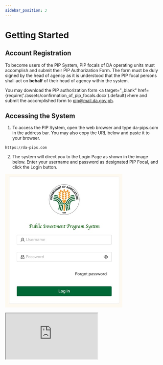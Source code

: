 ```yaml
---
sidebar_position: 3
---
```


# Getting Started

## Account Registration

To become users of the PIP System, PIP focals of DA operating units must accomplish and submit
their PIP Authorization Form. The form must be duly signed by the head of agency as it is understood
that the PIP focal persons shall act on __behalf__ of their head of agency within the system.

You may download the PIP authorization form <a target="\_blank" href={require('./assets/confirmation_of_pip_focals.docx').default}>here</a>
and submit the accomplished form to [pip@mail.da.gov.ph](mailto:pip@mail.da.gov.ph).

## Accessing the System

1. To access the PIP System, open the web browser and type da-pips.com in the address bar. You may also copy the URL below and paste it to your browser.

```
https://da-pips.com
```

2. The system will direct you to the Login Page as shown in the image below. Enter your username and password
   as designated PIP Focal, and click the Login button.

![login page](./screenshots/login.jpeg)

<iframe src="https://stackblitz.com/edit/react-ts-j5ad2y?embed=1&file=App.tsx&hideDevTools=1&hideExplorer=1&hideNavigation=1&view=preview"
style={{
   width: '100%',
   height: 500,
   border: 0, 
   borderRadius: 4,
   overflow: 'hidden'
}}
title="friendly-frog-w6yppy"
allow="accelerometer; ambient-light-sensor; camera; encrypted-media; geolocation; gyroscope; hid; microphone; midi; payment; usb; vr; xr-spatial-tracking"
sandbox="allow-forms allow-modals allow-popups allow-presentation allow-same-origin allow-scripts"
/>

:::warning
After multiple failed attempts to log-in to the System, the user will be temporarily
locked out from logging in for security purposes. The user may use the "Forgot Password?" feature
to recover their password. An email will be sent to the email registered of the user with instructions
on how to reset their password.
:::

4. Upon log-in, the user will be directed to the Dashboard. Posted in the Dashboard are
   information for the user’s reference such as the quick statistics and visualization of 
   the data inputted in the PIP System.

5. Select the operation to be performed by choosing among the modules in the Sidebar menu.
   The modules that can be accessed by the currently logged-in user vary depending on the type of the user (i.e.,
   Agency or DA-PIP/Focal) accessing the System.

:::note
For replacement

![sidebar](./screenshots/sidebar.png)
:::

More detailed version:

|    Module     |  ADMIN  | PIP_ENCODER | PIP_REVIEWER | PIP_VIEWER |
|:-------------:|:-------:|:------------:|:----------:|:-----------:|
| Sidebar                                                           |
|   Dashboard   | &#9745; |   &#9745;   |   &#9745;    |  &#9745;   |
| PIP/CIP/TRIP  | &#9745; |   &#9745;   |   &#9745;    |  &#9745;   |
|    Tracker    | &#9745; |             |   &#9745;    |            |
|     ADMIN     |         |             |              |            |
|    Offices    | &#9745; |             |              |            |  
|     Users     | &#9745; |             |              |            |
|  User Groups  | &#9745; |             |              |            |
|    Logout     | &#9745; |   &#9745;   |   &#9745;    |  &#9745;   |
| Navigation                                                        |
| Notifications Center  | &#9745; |   &#9745;   |   &#9745;    |  &#9745;   |
|    Account    | &#9745; |   &#9745;   |   &#9745;    |  &#9745;   |
| Activity Logs | &#9745; |   &#9745;   |   &#9745;    |  &#9745;   |
|    Logout     | &#9745; |   &#9745;   |   &#9745;    |  &#9745;   |

:::info
Each user can have more than one role.
:::
